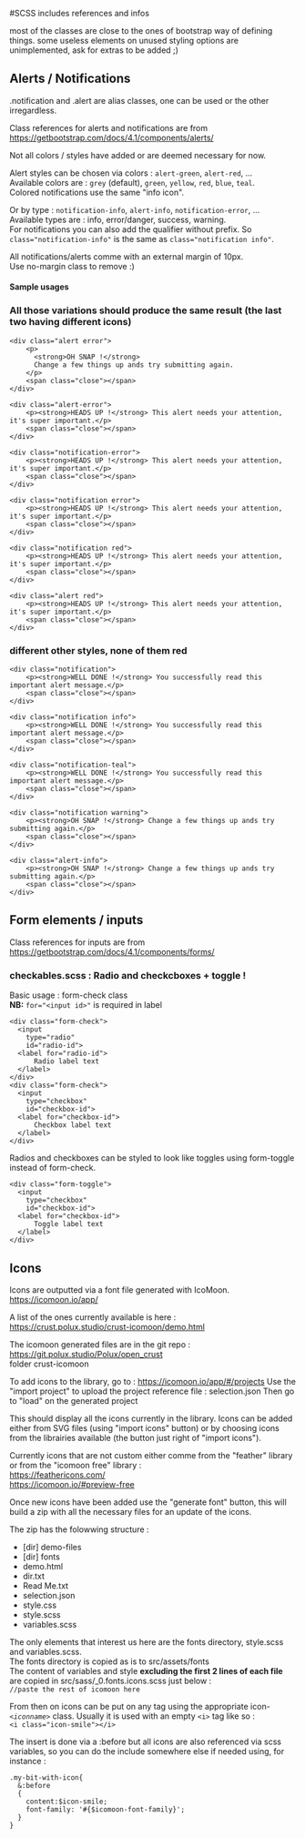 #SCSS includes references and infos

most of the classes are close to the ones of bootstrap way of defining things.
some useless elements on unused styling options are unimplemented, ask for extras to be added ;)

## Alerts / Notifications

.notification and .alert are alias classes, one can be used or the other irregardless.

Class references for alerts and notifications are from <https://getbootstrap.com/docs/4.1/components/alerts/>

Not all colors / styles have added or are deemed necessary for now.

Alert styles can be chosen via colors : `alert-green`, `alert-red`, ...\
Available colors are : `grey` (default), `green`, `yellow`, `red`, `blue`, `teal`.\
Colored notifications use the same "info icon".

Or by type : `notification-info`, `alert-info`, `notification-error`, ...\
Available types are : info, error/danger, success, warning. \
For notifications you can also add the qualifier without prefix.
So `class="notification-info"` is the same as `class="notification info"`.

All notifications/alerts comme with an external margin of 10px. \
Use no-margin class to remove :)

#### Sample usages

### All those variations should produce the same result (the last two having different icons)
```
<div class="alert error">
    <p>
      <strong>OH SNAP !</strong>
      Change a few things up ands try submitting again.
    </p>
    <span class="close"></span>
</div>

<div class="alert-error">
    <p><strong>HEADS UP !</strong> This alert needs your attention, it's super important.</p>
    <span class="close"></span>
</div>

<div class="notification-error">
    <p><strong>HEADS UP !</strong> This alert needs your attention, it's super important.</p>
    <span class="close"></span>
</div>

<div class="notification error">
    <p><strong>HEADS UP !</strong> This alert needs your attention, it's super important.</p>
    <span class="close"></span>
</div>

<div class="notification red">
    <p><strong>HEADS UP !</strong> This alert needs your attention, it's super important.</p>
    <span class="close"></span>
</div>

<div class="alert red">
    <p><strong>HEADS UP !</strong> This alert needs your attention, it's super important.</p>
    <span class="close"></span>
</div>
```
### different other styles, none of them red
```
<div class="notification">
    <p><strong>WELL DONE !</strong> You successfully read this important alert message.</p>
    <span class="close"></span>
</div>

<div class="notification info">
    <p><strong>WELL DONE !</strong> You successfully read this important alert message.</p>
    <span class="close"></span>
</div>

<div class="notification-teal">
    <p><strong>WELL DONE !</strong> You successfully read this important alert message.</p>
    <span class="close"></span>
</div>

<div class="notification warning">
    <p><strong>OH SNAP !</strong> Change a few things up ands try submitting again.</p>
    <span class="close"></span>
</div>

<div class="alert-info">
    <p><strong>OH SNAP !</strong> Change a few things up ands try submitting again.</p>
    <span class="close"></span>
</div>
```

## Form elements / inputs
Class references for inputs are from <https://getbootstrap.com/docs/4.1/components/forms/>

### checkables.scss : Radio and checkcboxes + toggle !

Basic usage : form-check class \
**NB:** `for="<input id>"` is required in label
```
<div class="form-check">
  <input
    type="radio"
    id="radio-id">
  <label for="radio-id">
      Radio label text
  </label>
</div>
<div class="form-check">
  <input
    type="checkbox"
    id="checkbox-id">
  <label for="checkbox-id">
      Checkbox label text
  </label>
</div>
```
Radios and checkboxes can be styled to look like toggles using form-toggle instead of form-check.
```
<div class="form-toggle">
  <input
    type="checkbox"
    id="checkbox-id">
  <label for="checkbox-id">
      Toggle label text
  </label>
</div>
```

## Icons
Icons are outputted via a font file generated with IcoMoon.\
https://icomoon.io/app/

A list of the ones currently available is here : \
https://crust.polux.studio/crust-icomoon/demo.html

The icomoon generated files are in the git repo : \
https://git.polux.studio/Polux/open_crust \
folder crust-icomoon

To add icons to the library, go to :
https://icomoon.io/app/#/projects
Use the "import project" to upload the project reference file :
selection.json
Then go to "load" on the generated project

This should display all the icons currently in the library.
Icons can be added either from SVG files (using "import icons" button) or by choosing icons from the librairies available (the button just right of "import icons").

Currently icons that are not custom either comme from the "feather" library or from the "icomoon free" library : \
https://feathericons.com/ \
https://icomoon.io/#preview-free

Once new icons have been added use the "generate font" button, this will build a zip with all the necessary files for an update of the icons.

The zip has the folowwing structure :
* [dir] demo-files
* [dir] fonts
* demo.html
* dir.txt
* Read Me.txt
* selection.json
* style.css
* style.scss
* variables.scss

The only elements that interest us here are the fonts directory, style.scss and variables.scss.\
The fonts directory is copied as is to src/assets/fonts\
The content of variables and style **excluding the first 2 lines of each file** are copied in src/sass/_0.fonts.icons.scss just below : \
```//paste the rest of icomoon here```

From then on icons can be put on any tag using the appropriate icon-*`<iconname>`* class. Usually it is used with an empty `<i>` tag like so : \
```<i class="icon-smile"></i>```

The insert is done via a :before but all icons are also referenced via scss variables, so you can do the include somewhere else if needed using, for instance :
```
.my-bit-with-icon{
  &:before
  {
    content:$icon-smile;
    font-family: '#{$icomoon-font-family}';
  }
}
```
